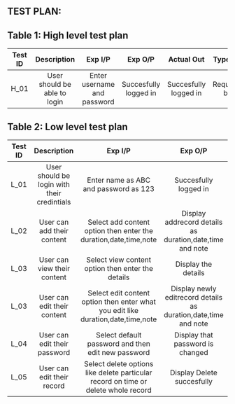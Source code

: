 ## TEST PLAN:
## Table 1: High level test plan
| Test ID | Description | Exp I/P | Exp O/P | Actual Out | Type of test |
| :--: | :---: | :----: | :---: | :---: | :---: |
| H_01 | User should be able to login| Enter username and password | Succesfully logged in | Succesfully logged in | Requirement based |

## Table 2: Low level test plan
| Test ID | Description | Exp I/P | Exp O/P | Actual Out | Type of test |
| :--: | :---: | :----: | :---: | :---: | :---: |
| L_01 | User should be login with their credintials | Enter name as ABC and password as 123 | Succesfully logged in | Succesfully logged in | requirement based |
| L_02 | User can add their content | Select add content option then enter the duration,date,time,note | Display addrecord details as duration,date,time and note | senario based |
| L_03 | User can view their content | Select view content option then enter the details | Display the details | senario based |
| L_03 | User can edit their content | Select edit content option then enter what you edit like duration,date,time,note | Display newly editrecord details as duration,date,time and note | senario based |
| L_04 | User can edit their password | Select default password and then edit new password | Display that password is changed | senario based |
| L_05 | User can edit their record | Select delete options like delete particular record on time or delete whole record | Display Delete succesfully | senario based |